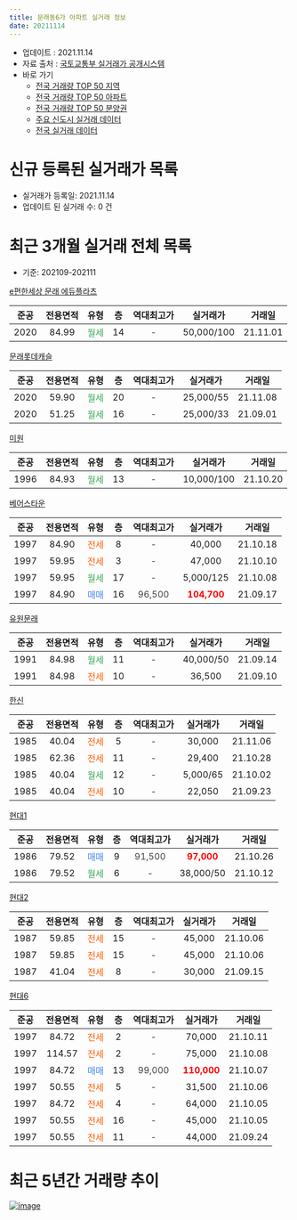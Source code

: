 ```yaml
---
title: 문래동6가 아파트 실거래 정보
date: 20211114
---
```


* 업데이트 : 2021.11.14
* 자료 출처 : [국토교통부 실거래가 공개시스템](http://rt.molit.go.kr)
* 바로 가기
    * [전국 거래량 TOP 50 지역](https://apt-info.github.io/apt-trade-info/tr)
    * [전국 거래량 TOP 50 아파트](https://apt-info.github.io/apt-trade-info/ta)
    * [전국 거래량 TOP 50 분양권](https://apt-info.github.io/apt-trade-info/tb)
    * [주요 신도시 실거래 데이터](https://apt-info.github.io/apt-trade-info/newtown)
    * [전국 실거래 데이터](https://apt-info.github.io/apt-trade-info/all)



<script async src="https://pagead2.googlesyndication.com/pagead/js/adsbygoogle.js"></script>
<!-- 기본광고 -->
<ins class="adsbygoogle"
     style="display:block"
     data-ad-client="ca-pub-1142216861245946"
     data-ad-slot="4805727019"
     data-ad-format="auto"
     data-full-width-responsive="true"></ins>
<script>
     (adsbygoogle = window.adsbygoogle || []).push({});
</script>


# 신규 등록된 실거래가 목록

* 실거래가 등록일: 2021.11.14
* 업데이트 된 실거래 수: 0 건




<script async src="https://pagead2.googlesyndication.com/pagead/js/adsbygoogle.js"></script>
<!-- 기본광고 -->
<ins class="adsbygoogle"
     style="display:block"
     data-ad-client="ca-pub-1142216861245946"
     data-ad-slot="4805727019"
     data-ad-format="auto"
     data-full-width-responsive="true"></ins>
<script>
     (adsbygoogle = window.adsbygoogle || []).push({});
</script>


# 최근 3개월 실거래 전체 목록
* 기준: 202109-202111


[e편한세상 문래 에듀플라츠](https://search.naver.com/search.naver?query=e%ED%8E%B8%ED%95%9C%EC%84%B8%EC%83%81+%EB%AC%B8%EB%9E%98+%EC%97%90%EB%93%80%ED%94%8C%EB%9D%BC%EC%B8%A0)

|준공|전용면적|유형|층|역대최고가|실거래가|거래일|
|:---:|:---:|:---:|:---:|:---:|:---:|:---:|
|2020|84.99|<span style="color:#34A853">월세</span>|14|<span style="color:#444444">-</span>|50,000/100|21.11.01|

[문래롯데캐슬](https://search.naver.com/search.naver?query=%EB%AC%B8%EB%9E%98%EB%A1%AF%EB%8D%B0%EC%BA%90%EC%8A%AC)

|준공|전용면적|유형|층|역대최고가|실거래가|거래일|
|:---:|:---:|:---:|:---:|:---:|:---:|:---:|
|2020|59.90|<span style="color:#34A853">월세</span>|20|<span style="color:#444444">-</span>|25,000/55|21.11.08|
|2020|51.25|<span style="color:#34A853">월세</span>|16|<span style="color:#444444">-</span>|25,000/33|21.09.01|

[미원](https://search.naver.com/search.naver?query=%EB%AF%B8%EC%9B%90)

|준공|전용면적|유형|층|역대최고가|실거래가|거래일|
|:---:|:---:|:---:|:---:|:---:|:---:|:---:|
|1996|84.93|<span style="color:#34A853">월세</span>|13|<span style="color:#444444">-</span>|10,000/100|21.10.20|

[베어스타운](https://search.naver.com/search.naver?query=%EB%B2%A0%EC%96%B4%EC%8A%A4%ED%83%80%EC%9A%B4)

|준공|전용면적|유형|층|역대최고가|실거래가|거래일|
|:---:|:---:|:---:|:---:|:---:|:---:|:---:|
|1997|84.90|<span style="color:#FF5A00">전세</span>|8|<span style="color:#444444">-</span>|40,000|21.10.18|
|1997|59.95|<span style="color:#FF5A00">전세</span>|3|<span style="color:#444444">-</span>|47,000|21.10.10|
|1997|59.95|<span style="color:#34A853">월세</span>|17|<span style="color:#444444">-</span>|5,000/125|21.10.08|
|1997|84.90|<span style="color:#4285F3">매매</span>|16|<span style="color:#444444">96,500</span>|<b><span style="color:#FF0000">104,700</span></b>|21.09.17|

[유원문래](https://search.naver.com/search.naver?query=%EC%9C%A0%EC%9B%90%EB%AC%B8%EB%9E%98)

|준공|전용면적|유형|층|역대최고가|실거래가|거래일|
|:---:|:---:|:---:|:---:|:---:|:---:|:---:|
|1991|84.98|<span style="color:#34A853">월세</span>|11|<span style="color:#444444">-</span>|40,000/50|21.09.14|
|1991|84.98|<span style="color:#FF5A00">전세</span>|10|<span style="color:#444444">-</span>|36,500|21.09.10|

[한신](https://search.naver.com/search.naver?query=%ED%95%9C%EC%8B%A0)

|준공|전용면적|유형|층|역대최고가|실거래가|거래일|
|:---:|:---:|:---:|:---:|:---:|:---:|:---:|
|1985|40.04|<span style="color:#FF5A00">전세</span>|5|<span style="color:#444444">-</span>|30,000|21.11.06|
|1985|62.36|<span style="color:#FF5A00">전세</span>|11|<span style="color:#444444">-</span>|29,400|21.10.28|
|1985|40.04|<span style="color:#34A853">월세</span>|12|<span style="color:#444444">-</span>|5,000/65|21.10.02|
|1985|40.04|<span style="color:#FF5A00">전세</span>|10|<span style="color:#444444">-</span>|22,050|21.09.23|

[현대1](https://search.naver.com/search.naver?query=%ED%98%84%EB%8C%801)

|준공|전용면적|유형|층|역대최고가|실거래가|거래일|
|:---:|:---:|:---:|:---:|:---:|:---:|:---:|
|1986|79.52|<span style="color:#4285F3">매매</span>|9|<span style="color:#444444">91,500</span>|<b><span style="color:#FF0000">97,000</span></b>|21.10.26|
|1986|79.52|<span style="color:#34A853">월세</span>|6|<span style="color:#444444">-</span>|38,000/50|21.10.12|

[현대2](https://search.naver.com/search.naver?query=%ED%98%84%EB%8C%802)

|준공|전용면적|유형|층|역대최고가|실거래가|거래일|
|:---:|:---:|:---:|:---:|:---:|:---:|:---:|
|1987|59.85|<span style="color:#FF5A00">전세</span>|15|<span style="color:#444444">-</span>|45,000|21.10.06|
|1987|59.85|<span style="color:#FF5A00">전세</span>|15|<span style="color:#444444">-</span>|45,000|21.10.06|
|1987|41.04|<span style="color:#FF5A00">전세</span>|8|<span style="color:#444444">-</span>|30,000|21.09.15|

[현대6](https://search.naver.com/search.naver?query=%ED%98%84%EB%8C%806)

|준공|전용면적|유형|층|역대최고가|실거래가|거래일|
|:---:|:---:|:---:|:---:|:---:|:---:|:---:|
|1997|84.72|<span style="color:#FF5A00">전세</span>|2|<span style="color:#444444">-</span>|70,000|21.10.11|
|1997|114.57|<span style="color:#FF5A00">전세</span>|2|<span style="color:#444444">-</span>|75,000|21.10.08|
|1997|84.72|<span style="color:#4285F3">매매</span>|13|<span style="color:#444444">99,000</span>|<b><span style="color:#FF0000">110,000</span></b>|21.10.07|
|1997|50.55|<span style="color:#FF5A00">전세</span>|5|<span style="color:#444444">-</span>|31,500|21.10.06|
|1997|84.72|<span style="color:#FF5A00">전세</span>|4|<span style="color:#444444">-</span>|64,000|21.10.05|
|1997|50.55|<span style="color:#FF5A00">전세</span>|16|<span style="color:#444444">-</span>|45,000|21.10.05|
|1997|50.55|<span style="color:#FF5A00">전세</span>|11|<span style="color:#444444">-</span>|44,000|21.09.24|



<script async src="https://pagead2.googlesyndication.com/pagead/js/adsbygoogle.js"></script>
<!-- 기본광고 -->
<ins class="adsbygoogle"
     style="display:block"
     data-ad-client="ca-pub-1142216861245946"
     data-ad-slot="4805727019"
     data-ad-format="auto"
     data-full-width-responsive="true"></ins>
<script>
     (adsbygoogle = window.adsbygoogle || []).push({});
</script>


# 최근 5년간 거래량 추이


<div style="width:100%;">
    <canvas id="deal_progress" height="200"></canvas>
</div>

<script>
new Chart(document.getElementById("deal_progress"), {
    type: 'line',
    data: {
        labels: ['16.01','16.02','16.03','16.04','16.05','16.06','16.07','16.08','16.09','16.10','16.11','16.12','17.01','17.02','17.03','17.04','17.05','17.06','17.07','17.08','17.09','17.10','17.11','17.12','18.01','18.02','18.03','18.04','18.05','18.06','18.07','18.08','18.09','18.10','18.11','18.12','19.01','19.02','19.03','19.04','19.05','19.06','19.07','19.08','19.09','19.10','19.11','19.12','20.01','20.02','20.03','20.04','20.05','20.06','20.07','20.08','20.09','20.10','20.11','20.12','21.01','21.02','21.03','21.04','21.05','21.06','21.07','21.08','21.09','21.10','21.11'],
        datasets: [{
            label: '매매/분양권',
            data: [6,11,13,22,16,17,13,17,14,15,13,5,9,5,19,13,18,16,13,5,8,11,9,14,18,21,15,18,13,12,11,14,4,4,3,1,4,1,1,4,3,7,10,11,21,14,22,22,12,19,7,5,14,15,17,6,7,12,10,7,11,6,4,6,3,3,11,8,1,2,0],
            borderColor: "rgba(66, 133, 243, 1)",
            backgroundColor: "rgba(66, 133, 243, 0.05)",
            borderWidth: 1,
            pointRadius: 0,
            fill: false,
            lineTension: 0
        },{
            label: '전/월세',
            data: [18,19,15,12,12,16,23,13,12,20,6,14,18,24,16,7,14,16,13,10,12,13,8,16,15,19,16,13,9,17,17,14,19,11,13,9,8,19,12,15,11,9,10,13,10,17,15,19,23,25,22,123,49,22,42,46,40,43,33,17,18,20,25,16,21,19,12,25,6,14,3],
            borderColor: "rgba(255, 90, 0, 1)",
            backgroundColor: "rgba(255, 90, 0, 0.05)",
            borderWidth: 1,
            pointRadius: 0,
            fill: false,
            lineTension: 0
        },{
            label: '합계',
            data: [24,30,28,34,28,33,36,30,26,35,19,19,27,29,35,20,32,32,26,15,20,24,17,30,33,40,31,31,22,29,28,28,23,15,16,10,12,20,13,19,14,16,20,24,31,31,37,41,35,44,29,128,63,37,59,52,47,55,43,24,29,26,29,22,24,22,23,33,7,16,3],
            borderColor: "rgba(0, 0, 0, 1)",
            backgroundColor: "rgba(0, 0, 0, 0.03)",
            borderWidth: 0.1,
            pointRadius: 0,
            fill: true,
            lineTension: 0
        }
        ]
    },
    options: {
        responsive: true,
        title: {
            display: false
        },
        tooltips: {
            mode: 'index',
            intersect: false
        },
        hover: {
            mode: 'nearest',
            intersect: true
        },
        scales: {
            xAxes: [{
                display: true,
                scaleLabel: {
                    display: true,
                    labelString: '년/월'
                }
            }],
            yAxes: [{
                display: true,
                ticks: {
                    suggestedMin: 0,
                },
                scaleLabel: {
                    display: true,
                    labelString: '실거래 수'
                }
            }]
        }
    }
});

</script>


[![image](https://apt-info.github.io/images/2020-01-03-apt-trade-info/1024x500.png)](https://play.google.com/store/apps/details?id=com.aptinfo.apttradeinfo)

